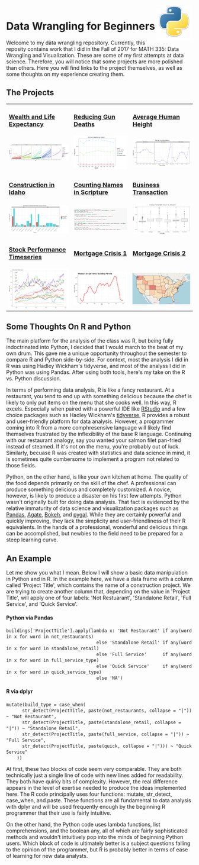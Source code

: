 <img src="images/python_logo.png" width="100px" align="right" margin-top="-30px">

Data Wrangling for Beginners
============================
Welcome to my data wrangling repository. Currently, this reposity contains work that I did in the Fall of 2017 for MATH 335: Data Wrangling and Visualization. These are some of my first attempts at data science. Therefore, you will notice that some projects are more polished than others. Here you will find links to the project themselves, as well as some thoughts on my experience creating them. 

## The Projects

<table>
  <tr>
    <td><h3><a href="https://nbviewer.jupyter.org/github/cjense77/data_wrangling/blob/master/Wealth%20and%20Life%20Expectancy/cs02.ipynb">Wealth and Life Expectancy</a></h3></td>
    <td><h3><a href="https://nbviewer.jupyter.org/github/cjense77/data_wrangling/blob/master/Reducing%20Gun%20Deaths/cs03.ipynb">Reducing Gun Deaths</a></h3></td>
    <td><h3><a href="https://nbviewer.jupyter.org/github/cjense77/data_wrangling/blob/master/Average%20Human%20Height/cs04.ipynb">Average Human Height</a></h3></td>
  </tr>
  <tr>
    <td><img src="images/cs02.png" width="250px"></td>
    <td><img src="images/cs03.png" width="250px"></td> 
    <td><img src="images/cs04.png" width="250px"></td>
  </tr>
  <tr>
      <td><h3><a href="https://nbviewer.jupyter.org/github/cjense77/data_wrangling/blob/master/Construction%20in%20Idaho/cs05.ipynb">Construction in Idaho</a></h3></td>
    <td><h3><a href="https://nbviewer.jupyter.org/github/cjense77/data_wrangling/blob/master/Counting%20Names%20in%20Scripture/cs06.ipynb">Counting Names in Scripture</a></h3></td> 
    <td><h3><a href="https://nbviewer.jupyter.org/github/cjense77/data_wrangling/blob/master/Business%20Transactions/cs07.ipynb">Business Transaction</a></h3></td>
  </tr>
  <tr>
    <td><img src="images/cs05.png" width="250px"></td>
    <td><img src="images/cs06.png" width="250px"></td>
    <td><img src="images/cs07.png" width="250px"></td>
  </tr>
  <tr>
      <td><h3><a href="https://nbviewer.jupyter.org/github/cjense77/data_wrangling/blob/master/Stock%20Performance%20Timeseries/cs08.ipynb">Stock Performance Timeseries</a></h3></td>
    <td><h3><a href="https://nbviewer.jupyter.org/github/cjense77/data_wrangling/blob/master/Mortgage%20Crisis%201/cs10%20v2.ipynb">Mortgage Crisis 1</a></h3></td> 
    <td><h3><a href="https://nbviewer.jupyter.org/github/cjense77/data_wrangling/blob/master/Mortgage%20Crisis%202/cs11.ipynb">Mortgage Crisis 2</a></h3></td>
  </tr>
  <tr>
    <td><img src="images/cs08.png" width="250px"></td>
    <td><img src="images/cs10.png" width="250px"></td>
    <td><img src="images/cs11.png" width="250px"></td>
  </tr>
</table>

## Some Thoughts On R and Python

The main platform for the analysis of the class was R, but being fully indoctrinated into Python, I decided that I would march to the beat of my own drum. This gave me a unique opportunity throughout the semester to compare R and Python side-by-side. For context, most the analysis I did in R was using Hadley Wickham's tidyverse, and most of the analyss I did in Python was using Pandas. After using both tools, here's my take on the R vs. Python discussion.

In terms of performing data analysis, R is like a fancy restaurant. At a restaurant, you tend to end up with something delicious because the chef is likely to only put items on the menu that she cooks well. In this way, R excels. Especially when paired with a powerful IDE like [RStudio](https://www.rstudio.com/) and a few choice packages such as Hadley Wickham's [tidyverse](https://www.tidyverse.org/), R provides a robust and user-friendly platform for data analysis. However, a programmer coming into R from a more comphresensive language will likely find themselves frustrated by the inflexibility of the base R language. Continuing with our restaurant analogy, say you wanted your salmon filet pan-fried instead of steamed. If it's not on the menu, you're probably out of luck. Similarly, becuase R was created with statistics and data science in mind, it is sometimes quite cumbersome to implement a program not related to those fields. 

Python, on the other hand, is like your own kitchen at home. The quality of the food depends primarily on the skill of the chef. A professional can produce something delicious and completely customized. A novice, however, is likely to produce a disaster on his first few attempts. Python wasn't originally built for doing data analysis. That fact is evidenced by the relative immaturity of data science and visualization packages such as [Pandas](https://pandas.pydata.org/), [Agate](https://agate.readthedocs.io/en/1.6.0/), [Bokeh](https://bokeh.pydata.org/en/latest/), and [pygal](http://pygal.org/en/stable/). While they are certainly powerful and quickly improving, they lack the simplicity and user-friendliness of their R equivalents. In the hands of a professional, wonderful and delicious things can be accomplished, but newbies to the field need to be prepared for a steep learning curve. 

## An Example

Let me show you what I mean. Below I will show a basic data manipulation in Python and in R. In the example here, we have a data frame with a column called 'Project Title', which contains the name of a construction project. We are trying to create another column that, depending on the value in 'Project Title', will apply one of four labels: 'Not Restuarant', 'Standalone Retail', 'Full Service', and 'Quick Service'. 

#### Python via Pandas
```
buildings['ProjectTitle'].apply(lambda x: 'Not Restaurant' if any(word in x for word in not_restaurants) 
                                  else 'Standalone Retail' if any(word in x for word in standalone_retail) 
                                  else 'Full Service'      if any(word in x for word in full_service_type) 
                                  else 'Quick Service'     if any(word in x for word in quick_service_type) 
                                  else 'NA')
```

#### R via dplyr
```
mutate(build_type = case_when(
      str_detect(ProjectTitle, paste(not_restaurants, collapse = "|")) ~ "Not Restaurant",
      str_detect(ProjectTitle, paste(standalone_retail, collapse = "|")) ~ "Standalone Retail",
      str_detect(ProjectTitle, paste(full_service, collapse = "|")) ~ "Full Service",
      str_detect(ProjectTitle, paste(quick, collapse = "|"))) ~ "Quick Service"
    ))
```

At first, these two blocks of code seem very comparable. They are both technically just a single line of code with new lines added for readability. They both have quirky bits of complexity. However, the real difference appears in the level of exertise needed to produce the ideas implemented here. The R code principally uses four functions: mutate, str_detect, case_when, and paste. These functions are all fundamental to data analysis with dplyr and will be used frequently enough by the beginning R programmer that their use is fairly intuitive. 

On the other hand, the Python code uses lambda functions, list comprehensions, and the boolean any, all of which are fairly sophisticated methods and wouldn't intuitively pop into the minds of beginning Python users. Which block of code is ultimately better is a subject questions falling to the opinion of the programmer, but R is probably better in terms of ease of learning for new data analysts. 

